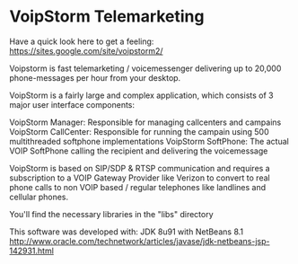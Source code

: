 # VoipStorm Telemarketing

Have a quick look here to get a feeling: https://sites.google.com/site/voipstorm2/

Voipstorm is fast telemarketing / voicemessenger delivering up to 20,000 phone-messages per hour from your desktop.

VoipStorm is a fairly large and complex application, which consists of 3 major user interface components:

VoipStorm Manager:    Responsible for managing callcenters and campains
VoipStorm CallCenter: Responsible for running the campain using 500 multithreaded softphone implementations
VoipStorm SoftPhone:  The actual VOIP SoftPhone calling the recipient and delivering the voicemessage

VoipStorm is based on SIP/SDP & RTSP communication and requires a subscription to a VOIP Gateway Provider like Verizon
to convert to real phone calls to non VOIP based / regular telephones like landlines and cellular phones.

You'll find the necessary libraries in the "libs" directory

This software was developed with: JDK 8u91 with NetBeans 8.1
http://www.oracle.com/technetwork/articles/javase/jdk-netbeans-jsp-142931.html